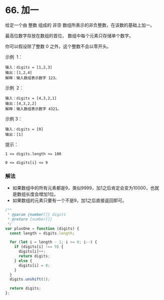 # 66. 加一

给定一个由 整数 组成的 非空 数组所表示的非负整数，在该数的基础上加一。

最高位数字存放在数组的首位， 数组中每个元素只存储单个数字。

你可以假设除了整数 0 之外，这个整数不会以零开头。

示例  1：

```
输入：digits = [1,2,3]
输出：[1,2,4]
解释：输入数组表示数字 123。
```

示例  2：

```
输入：digits = [4,3,2,1]
输出：[4,3,2,2]
解释：输入数组表示数字 4321。
```

示例 3：

```
输入：digits = [0]
输出：[1]
```

提示：

`1 <= digits.length <= 100`

`0 <= digits[i] <= 9`

### 解法

- 如果数组中的所有元素都是9，类似9999，加1之后肯定会变为10000，也就是数组长度会增加1位。
- 如果数组的元素只要有一个不是9，加1之后直接返回即可。

```js
/**
 * @param {number[]} digits
 * @return {number[]}
 */
var plusOne = function (digits) {
  const length = digits.length;

  for (let i = length - 1; i >= 0; i--) {
    if (digits[i] !== 9) {
      digits[i]++;
      return digits;
    } else {
      digits[i] = 0;
    }
  }
  digits.unshift(1);

  return digits;
};
```


